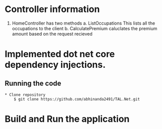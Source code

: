 # Controller information
1. HomeController has two methods
	a. ListOccupations 
		This lists all the occupations to the client
	b. CalculatePremium
		caluclates the premium amount based on the request recieved

# Implemented dot net core dependency injections.

## Running the code
	* Clone repository
		$ git clone https://github.com/abhinanda2491/TAL.Net.git
# Build and Run the application